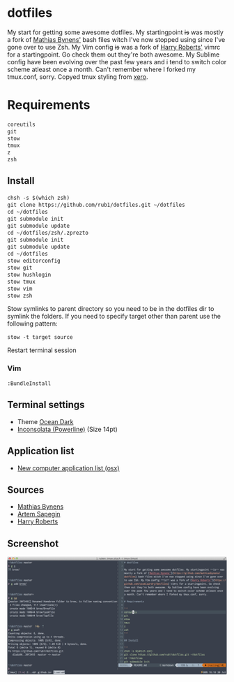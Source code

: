 # dotfiles

My start for getting some awesome dotfiles. My startingpoint ~~is~~ was mostly a fork of [Mathias Bynens'](https://github.com/mathiasbynens/dotfiles) bash files witch I've now stopped using since I've gone over to use Zsh. My Vim config ~~is~~ was a fork of [Harry Roberts'](https://github.com/csswizardry/dotfiles) vimrc for a startingpoint. Go check them out they're both awesome. My Sublime config have been evolving over the past few years and i tend to switch color scheme atleast once a month. Can't remember where I forked my tmux.conf, sorry. Copyed tmux styling from [xero](https://github.com/xero/dotfiles).

# Requirements

```
coreutils
git
stow
tmux
z
zsh
```

## Install

``` 
chsh -s $(which zsh)
git clone https://github.com/rub1/dotfiles.git ~/dotfiles
cd ~/dotfiles
git submodule init
git submodule update
cd ~/dotfiles/zsh/.zprezto
git submodule init
git submodule update
cd ~/dotfiles
stow editorconfig
stow git
stow hushlogin
stow tmux
stow vim
stow zsh
```

Stow symlinks to parent directory so you need to be in the dotfiles dir to symlink the folders. If you need to specify target other than parent use the following pattern:

```
stow -t target source
```

Restart terminal session

### Vim

``` 
:BundleInstall
```

## Terminal settings

- Theme [Ocean Dark](https://github.com/chriskempson/base16-iterm2)
- [Inconsolata (Powerline)](https://github.com/Lokaltog/powerline-fonts/tree/master/Inconsolata) (Size 14pt)

## Application list

- [New computer application list (osx)](Applications.md)

## Sources

- [Mathias Bynens](https://github.com/mathiasbynens/dotfiles) 
- [Artem Sapegin](https://github.com/sapegin/dotfiles)
- [Harry Roberts](https://github.com/csswizardry/dotfiles)

## Screenshot

![Screenshot of terminal](screenshot.png)
